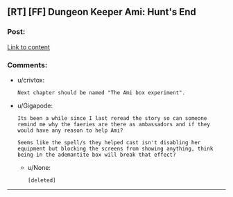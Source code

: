 ## [RT] [FF] Dungeon Keeper Ami: Hunt's End

### Post:

[Link to content](https://forums.sufficientvelocity.com/threads/dungeon-keeper-ami-sailor-moon-dungeon-keeper.31639/page-113#post-8444073)

### Comments:

- u/crivtox:
  ```
  Next chapter should be named "The Ami box experiment".
  ```

- u/Gigapode:
  ```
  Its been a while since I last reread the story so can someone remind me why the faeries are there as ambassadors and if they would have any reason to help Ami? 

  Seems like the spell/s they helped cast isn't disabling her equipment but blocking the screens from showing anything, think being in the ademantite box will break that effect?
  ```

  - u/None:
    ```
    [deleted]
    ```

---

